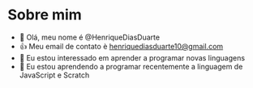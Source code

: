 # Sobre mim
- 👋 Olá, meu nome é @HenriqueDiasDuarte
- :+1: Meu email de contato è henriquediasduarte10@gmail.com
- 👀 Eu estou interessado em aprender a programar novas linguagens
- 🌱 Eu estou aprendendo a programar recentemente a linguagem de JavaScript e Scratch



